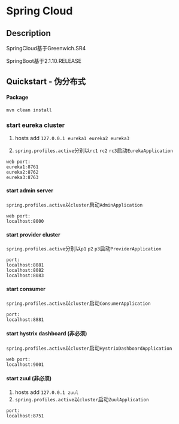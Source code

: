 # Spring Cloud

## Description

SpringCloud基于Greenwich.SR4

SpringBoot基于2.1.10.RELEASE


## Quickstart - 伪分布式

#### Package
`mvn clean install`

### start eureka cluster 
1. hosts add `127.0.0.1 eureka1 eureka2 eureka3`

2. `spring.profiles.active`分别以`rc1` `rc2` `rc3`启动`EurekaApplication`

```$xslt
web port:
eureka1:8761
eureka2:8762
eureka3:8763
```
#### start admin server
 `spring.profiles.active`以`cluster`启动`AdminApplication`
 ```$xslt
 web port:
 localhost:8000
 ```

#### start provider cluster
`spring.profiles.active`分别以`p1` `p2` `p3`启动`ProviderApplication`
```$xslt
port:
localhost:8081
localhost:8082
localhost:8083
```
#### start consumer
`spring.profiles.active`以`cluster`启动`ConsumerApplication`
```$xslt
port:
localhost:8881
```

#### start hystrix dashboard (非必须)
`spring.profiles.active`以`cluster`启动`HystrixDashboardApplication`
```$xslt
web port:
localhost:9001
```

#### start zuul (非必须)
1. hosts add `127.0.0.1 zuul`
2. `spring.profiles.active`以`cluster`启动`ZuulApplication`
```$xslt
port:
localhost:8751
```


